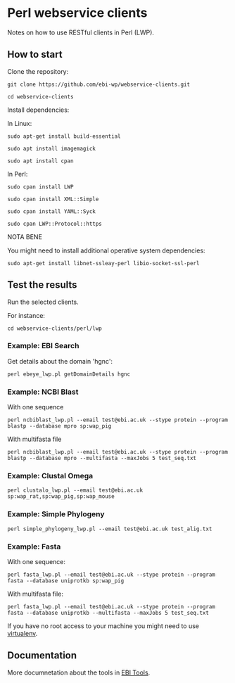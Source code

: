 # Perl webservice clients

Notes on how to use RESTful clients in Perl (LWP).

## How to start

Clone the repository:

```
git clone https://github.com/ebi-wp/webservice-clients.git
```

```
cd webservice-clients
```

Install dependencies:

In Linux:

```
sudo apt-get install build-essential
```

```
sudo apt install imagemagick
```

```
sudo apt install cpan
```


In Perl:

```
sudo cpan install LWP
```

```
sudo cpan install XML::Simple
```

```
sudo cpan install YAML::Syck
```

```
sudo cpan LWP::Protocol::https
```


NOTA BENE

You might need to install additional operative system dependencies:

```
sudo apt-get install libnet-ssleay-perl libio-socket-ssl-perl
```


## Test the results

Run the selected clients.

For instance:

```
cd webservice-clients/perl/lwp
```

### Example: EBI Search

Get details about the domain 'hgnc':

```
perl ebeye_lwp.pl getDomainDetails hgnc
```


### Example: NCBI Blast

With one sequence

```
perl ncbiblast_lwp.pl --email test@ebi.ac.uk --stype protein --program blastp --database mpro sp:wap_pig
```

With multifasta file

```
perl ncbiblast_lwp.pl --email test@ebi.ac.uk --stype protein --program blastp --database mpro --multifasta --maxJobs 5 test_seq.txt
```

###  Example: Clustal Omega

```
perl clustalo_lwp.pl --email test@ebi.ac.uk sp:wap_rat,sp:wap_pig,sp:wap_mouse
```

###  Example: Simple Phylogeny

```
perl simple_phylogeny_lwp.pl --email test@ebi.ac.uk test_alig.txt
```

###  Example: Fasta

With one sequence:

```
perl fasta_lwp.pl --email test@ebi.ac.uk --stype protein --program fasta --database uniprotkb sp:wap_pig
```

With multifasta file:

```
perl fasta_lwp.pl --email test@ebi.ac.uk --stype protein --program fasta --database uniprotkb --multifasta --maxJobs 5 test_seq.txt
```


If you have no root access to your machine you might need to use [virtualenv](http://docs.python-guide.org/en/latest/dev/virtualenvs/).

## Documentation

More documnetation about the tools in [EBI Tools](https://www.ebi.ac.uk/seqdb/confluence/display/WEBSERVICES/EMBL-EBI+Web+Services).
